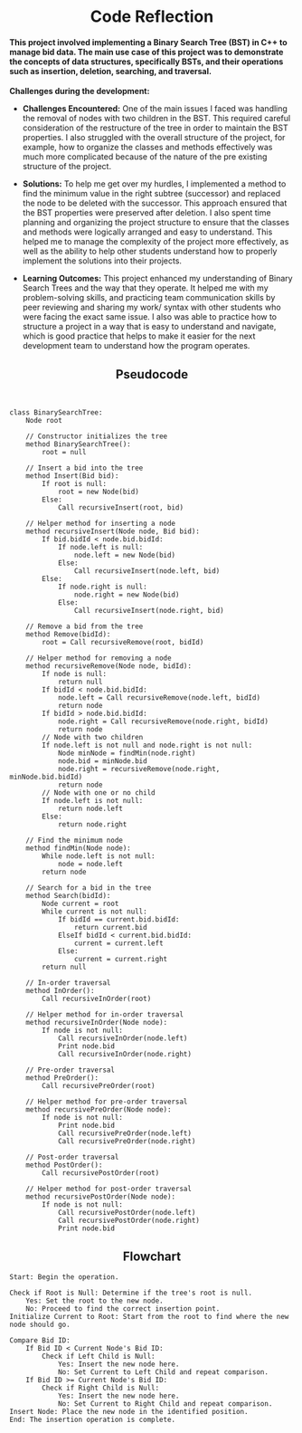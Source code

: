 <h1><center>Code Reflection</center></h1>

#### This project involved implementing a Binary Search Tree (BST) in C++ to manage bid data. The main use case of this project was to demonstrate the concepts of data structures, specifically BSTs, and their operations such as insertion, deletion, searching, and traversal.

**Challenges during the development:**
- **Challenges Encountered:** One of the main issues I faced was handling the removal of nodes with two children in the BST. This required careful consideration of the restructure of the tree in order to maintain the BST properties. I also struggled with the overall structure of the project, for example, how to organize the classes and methods effectively was much more complicated because of the nature of the pre existing structure of the project.
  
- **Solutions:** To help me get over my hurdles, I implemented a method to find the minimum value in the right subtree (successor) and replaced the node to be deleted with the successor. This approach ensured that the BST properties were preserved after deletion. I also spent time planning and organizing the project structure to ensure that the classes and methods were logically arranged and easy to understand. This helped me to manage the complexity of the project more effectively, as well as the ability to help other students understand how to properly implement the solutions into their projects.
  
- **Learning Outcomes:** This project enhanced my understanding of Binary Search Trees and the way that they operate. It helped me with my problem-solving skills, and practicing team communication skills by peer reviewing and sharing my work/ syntax with other students who were facing the exact same issue. I also was able to practice how to structure a project in a way that is easy to understand and navigate, which is good practice that helps to  make it easier for the next development team to understand how the program operates.

<h2><center>Pseudocode </center></h2><br>

```
class BinarySearchTree:
    Node root

    // Constructor initializes the tree
    method BinarySearchTree():
        root = null

    // Insert a bid into the tree
    method Insert(Bid bid):
        If root is null:
            root = new Node(bid)
        Else:
            Call recursiveInsert(root, bid)

    // Helper method for inserting a node
    method recursiveInsert(Node node, Bid bid):
        If bid.bidId < node.bid.bidId:
            If node.left is null:
                node.left = new Node(bid)
            Else:
                Call recursiveInsert(node.left, bid)
        Else:
            If node.right is null:
                node.right = new Node(bid)
            Else:
                Call recursiveInsert(node.right, bid)

    // Remove a bid from the tree
    method Remove(bidId):
        root = Call recursiveRemove(root, bidId)

    // Helper method for removing a node
    method recursiveRemove(Node node, bidId):
        If node is null:
            return null
        If bidId < node.bid.bidId:
            node.left = Call recursiveRemove(node.left, bidId)
            return node
        If bidId > node.bid.bidId:
            node.right = Call recursiveRemove(node.right, bidId)
            return node
        // Node with two children
        If node.left is not null and node.right is not null:
            Node minNode = findMin(node.right)
            node.bid = minNode.bid
            node.right = recursiveRemove(node.right, minNode.bid.bidId)
            return node
        // Node with one or no child
        If node.left is not null:
            return node.left
        Else:
            return node.right

    // Find the minimum node
    method findMin(Node node):
        While node.left is not null:
            node = node.left
        return node

    // Search for a bid in the tree
    method Search(bidId):
        Node current = root
        While current is not null:
            If bidId == current.bid.bidId:
                return current.bid
            ElseIf bidId < current.bid.bidId:
                current = current.left
            Else:
                current = current.right
        return null

    // In-order traversal
    method InOrder():
        Call recursiveInOrder(root)

    // Helper method for in-order traversal
    method recursiveInOrder(Node node):
        If node is not null:
            Call recursiveInOrder(node.left)
            Print node.bid
            Call recursiveInOrder(node.right)

    // Pre-order traversal
    method PreOrder():
        Call recursivePreOrder(root)

    // Helper method for pre-order traversal
    method recursivePreOrder(Node node):
        If node is not null:
            Print node.bid
            Call recursivePreOrder(node.left)
            Call recursivePreOrder(node.right)

    // Post-order traversal
    method PostOrder():
        Call recursivePostOrder(root)

    // Helper method for post-order traversal
    method recursivePostOrder(Node node):
        If node is not null:
            Call recursivePostOrder(node.left)
            Call recursivePostOrder(node.right)
            Print node.bid
```

<!-- ```
class BinarySearchTree:
    - Node root

    method BinarySearchTree():
        - Initialize root to null

    method Insert(Bid bid):
        - If root is null, set root to new Node with bid
        - Else, recursively find the correct position and insert the node

    method Remove(string bidId):
        - Find the node with bidId
        - If node has no children, simply remove it
        - If node has one child, replace it with its child
        - If node has two children, find the successor, replace the node with the successor, and remove the successor

    method Search(string bidId):
        - Recursively search for the node with bidId in the tree
        - Return the bid if found, else return null

    method InOrder():
        - Recursively perform in-order traversal and print the nodes

    // Additional methods like PreOrder, PostOrder, and findMin can be included as needed
``` -->

<h2><center>Flowchart </center></h2>

```
Start: Begin the operation.

Check if Root is Null: Determine if the tree's root is null.
    Yes: Set the root to the new node.
    No: Proceed to find the correct insertion point.
Initialize Current to Root: Start from the root to find where the new node should go.

Compare Bid ID:
    If Bid ID < Current Node's Bid ID:
        Check if Left Child is Null:
            Yes: Insert the new node here.
            No: Set Current to Left Child and repeat comparison.
    If Bid ID >= Current Node's Bid ID:
        Check if Right Child is Null:
            Yes: Insert the new node here.
            No: Set Current to Right Child and repeat comparison.
Insert Node: Place the new node in the identified position.
End: The insertion operation is complete.
```